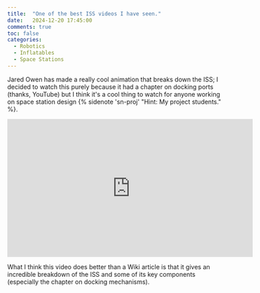 ```yaml
---
title:  "One of the best ISS videos I have seen."
date:   2024-12-20 17:45:00
comments: true
toc: false
categories:
  - Robotics
  - Inflatables
  - Space Stations
---
```


Jared Owen has made a really cool animation that breaks down the ISS; I decided to watch this
purely because it had a chapter on docking ports (thanks, YouTube) but I think it's a cool
thing to watch for anyone working on space station design {% sidenote 'sn-proj' "Hint: My project students." %}.

<iframe width="560" height="315" src="https://www.youtube.com/embed/FhKOuxhGlmI?si=mwZJzKQXjc_DhUdS" title="YouTube video player" frameborder="0" allow="accelerometer; autoplay; clipboard-write; encrypted-media; gyroscope; picture-in-picture; web-share" referrerpolicy="strict-origin-when-cross-origin" allowfullscreen></iframe>

What I think this video does better than a Wiki article is that it gives an incredible breakdown of
the ISS and some of its key components (especially the chapter on docking mechanisms).

